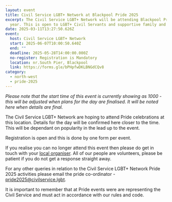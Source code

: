 ```yaml
---
layout: event
title: Civil Service LGBT+ Network at Blackpool Pride 2025
excerpt: The Civil Service LGBT+ Network will be attending Blackpool Pride this
  year. This is open to LGBT+ Civil Servants and supportive family and friends.
date: 2025-03-11T13:27:50.626Z
event:
  host: Civil Service LGBT+ Network
  start: 2025-06-07T10:00:50.640Z
  end: ""
  deadline: 2025-05-28T14:00:00.000Z
  no-register: Registration is Mandatory
  location: nr.South Pier, Blackpool
  link: https://forms.gle/bPHpfwDKLBNGdCQv8
category:
  - north-west
  - pride-2025
---
```

*P﻿lease note that the start time of this event is currently showing as 1000 - this will be adjusted when plans for the day are finalised. It will be noted here when details are final.*

The Civil Service LGBT+ Network are hoping to attend Pride celebrations at this location. Details for the day will be confirmed here closer to the time. This will be dependant on popularity in the lead up to the event.

Registration is open and this is done by one form per event.

I﻿f you realise you can no longer attend this event then please do get in touch with your [local organiser](https://www.civilservice.lgbt/team/). All of our people are volunteers, please be patient if you do not get a response straight away. 

F﻿or any other queries in relation to the Civil Service LGBT+ Network Pride 2025 activities please email the pride co-ordinator - [pride2025@civilservice.lgbt](mailto:pride2025@civilservice.lgbt).

I﻿t is important to remember that at Pride events were are representing the Civil Service and must act in accordance with our rules and code.
